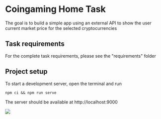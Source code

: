 # Coingaming Home Task

The goal is to build a simple app using an external API to show the user current market price for the selected cryptocurrencies

## Task requirements

For the complete task requirements, please see the "requirements" folder

## Project setup

To start a development server, open the terminal and run
```
npm ci && npm run serve
```

The server should be available at http://localhost:9000

![](https://i.gyazo.com/ed194d417224a7a058d84733dafe5ded.png)

